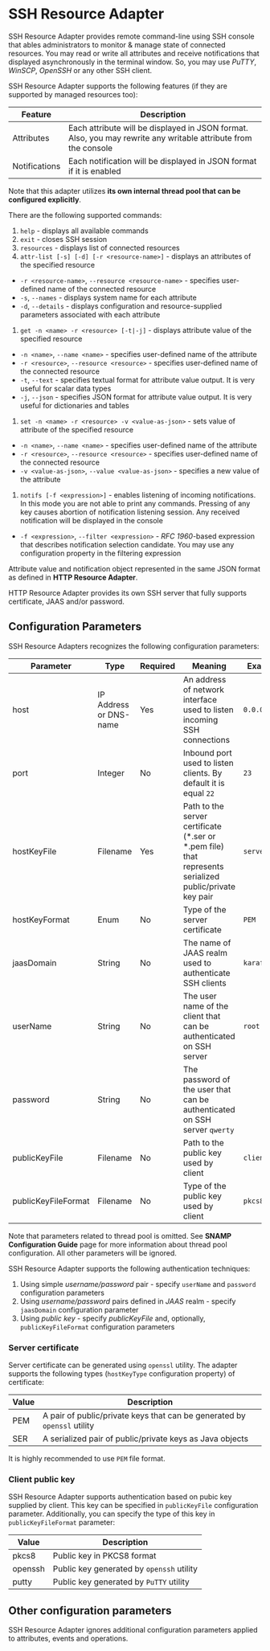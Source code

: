 SSH Resource Adapter
====
SSH Resource Adapter provides remote command-line using SSH console that ables administrators to monitor & manage state of connected resources. You may read or write all attributes and receive notifications that displayed asynchronously in the terminal window. So, you may use _PuTTY_, _WinSCP_, _OpenSSH_ or any other SSH client.

SSH Resource Adapter supports the following features (if they are supported by managed resources too):

Feature | Description
---- | ----
Attributes | Each attribute will be displayed in JSON format. Also, you may rewrite any writable attribute from the console
Notifications | Each notification will be displayed in JSON format if it is enabled

Note that this adapter utilizes **its own internal thread pool that can be configured explicitly**.

There are the following supported commands:
1. `help` - displays all available commands
1. `exit` - closes SSH session
1. `resources` - displays list of connected resources
1. `attr-list [-s] [-d] [-r <resource-name>]` - displays an attributes of the specified resource
  - `-r <resource-name>`, `--resource <resource-name>` - specifies user-defined name of the connected resource
  - `-s`, `--names` - displays system name for each attribute
  - `-d`, `--details` - displays configuration and resource-supplied parameters associated with each attribute
1. `get -n <name> -r <resource> [-t|-j]` - displays attribute value of the specified resource
  - `-n <name>`, `--name <name>` - specifies user-defined name of the attribute
  - `-r <resource>`, `--resource <resource>` - specifies user-defined name of the connected resource
  - `-t`, `--text` - specifies textual format for attribute value output. It is very useful for scalar data types
  - `-j`, `--json` - specifies JSON format for attribute value output. It is very useful for dictionaries and tables
1. `set -n <name> -r <resource> -v <value-as-json>` - sets value of attribute of the specified resource
  - `-n <name>`, `--name <name>` - specifies user-defined name of the attribute
  - `-r <resource>`, `--resource <resource>` - specifies user-defined name of the connected resource
  - `-v <value-as-json>`, `--value <value-as-json>` - specifies a new value of the attribute
1. `notifs [-f <expression>]` - enables listening of incoming notifications. In this mode you are not able to print any commands. Pressing of any key causes abortion of notification listening session. Any received notification will be displayed in the console
  - `-f <expression>`, `--filter <expression>` - _RFC 1960_-based expression that describes notification selection candidate. You may use any configuration property in the filtering expression

Attribute value and notification object represented in the same JSON format as defined in **HTTP Resource Adapter**.

HTTP Resource Adapter provides its own SSH server that fully supports certificate, JAAS and/or password.

## Configuration Parameters
SSH Resource Adapters recognizes the following configuration parameters:

Parameter | Type | Required | Meaning | Example
---- | ---- | ---- | ---- | ----
host | IP Address or DNS-name | Yes | An address of network interface used to listen incoming SSH connections | `0.0.0.0`
port | Integer | No | Inbound port used to listen clients. By default it is equal `22` | `23`
hostKeyFile | Filename | Yes | Path to the server certificate (*.ser or *.pem file) that represents serialized public/private key pair | `server.pem`
hostKeyFormat | Enum | No | Type of the server certificate | `PEM`
jaasDomain | String | No | The name of JAAS realm used to authenticate SSH clients | `karaf`
userName | String | No | The user name of the client that can be authenticated on SSH server | `root`
password | String | No | The password of the user that can be authenticated on SSH server `qwerty`
publicKeyFile | Filename | No | Path to the public key used by client| `client.ssh`
publicKeyFileFormat | Filename | No | Type of the public key used by client | `pkcs8`

Note that parameters related to thread pool is omitted. See **SNAMP Configuration Guide** page for more information about thread pool configuration. All other parameters will be ignored.

SSH Resource Adapter supports the following authentication techniques:
1. Using simple _username/password_ pair - specify `userName` and `password` configuration parameters
1. Using _username/password_ pairs defined in _JAAS_ realm - specify `jaasDomain` configuration parameter
1. Using _public key_ - specify _publicKeyFile_ and, optionally, `publicKeyFileFormat` configuration parameters

### Server certificate
Server certificate can be generated using `openssl` utility. The adapter supports the following types (`hostKeyType` configuration property) of certificate:

Value | Description
---- | ----
PEM | A pair of public/private keys that can be generated by `openssl` utility
SER | A serialized pair of public/private keys as Java objects

It is highly recommended to use `PEM` file format.

### Client public key
SSH Resource Adapter supports authentication based on pubic key supplied by client. This key can be specified in `publicKeyFile` configuration parameter. Additionally, you can specify the type of this key in `publicKeyFileFormat` parameter:

Value | Description
---- | ----
pkcs8 | Public key in PKCS8 format
openssh | Public key generated by `openssh` utility
putty | Public key generated by `PuTTY` utility

## Other configuration parameters
SSH Resource Adapter ignores additional configuration parameters applied to attributes, events and operations.
